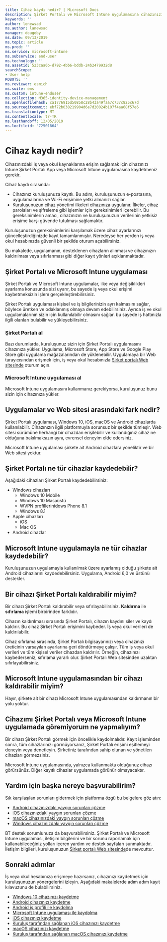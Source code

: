 ```yaml
---
title: Cihaz kaydı nedir? | Microsoft Docs
description: Şirket Portalı ve Microsoft Intune uygulamasına cihazınızı kaydetmek için ne anlama geldiğini anlayın.
keywords: ''
author: lenewsad
ms.author: lanewsad
manager: dougeby
ms.date: 09/13/2019
ms.topic: article
ms.prod: ''
ms.service: microsoft-intune
ms.subservice: end-user
ms.technology: ''
ms.assetid: 523caa6b-d792-4bb6-bddb-24b2479932d8
searchScope:
- User help
ROBOTS: ''
ms.reviewer: esmich
ms.suite: ems
ms.custom: intune-enduser
ms.collection: M365-identity-device-management
ms.openlocfilehash: ca1776915d50858c28b43a49faa7c737c825c67d
ms.sourcegitcommit: ebf72b038219904d6e7d20024b107f4aa68f57e6
ms.translationtype: MT
ms.contentlocale: tr-TR
ms.lasthandoff: 12/05/2019
ms.locfileid: "72501864"
---
```

# <a name="what-is-device-enrollment"></a>Cihaz kaydı nedir?
Cihazınızdaki iş veya okul kaynaklarına erişim sağlamak için cihazınızı Intune Şirket Portalı App veya Microsoft Intune uygulamasına kaydetmeniz gerekir. 

Cihaz kaydı sırasında:

* Cihazınız kuruluşunuza kayıtlı. Bu adım, kuruluşunuzun e-postasına, uygulamalarına ve Wi-Fi erişimine yetki almanızı sağlar. 
* Kuruluşunuzun cihaz yönetimi ilkeleri cihazınıza uygulanır. İlkeler, cihaz parolaları ve şifreleme gibi işlemler için gereksinimleri içerebilir. Bu gereksinimlerin amacı, cihazınızın ve kuruluşunuzun verilerinin yetkisiz erişime karşı güvende tutulması sağlamaktır.

Kuruluşunuzun gereksinimlerini karşılamak üzere cihaz ayarlarınızı güncelleştirdiğinizde kayıt tamamlanmıştır. Neredeyse her yerden iş veya okul hesabınızda güvenli bir şekilde oturum açabilirsiniz.  

Bu makalede, uygulamanın, desteklenen cihazların alınması ve cihazınızın kaldırılması veya sıfırlanması gibi diğer kayıt yönleri açıklanmaktadır.  

## <a name="company-portal-and-microsoft-intune-app"></a>Şirket Portalı ve Microsoft Intune uygulaması

Şirket Portalı ve Microsoft Intune uygulamalar, ilke veya değişiklikleri ayarlama konusunda sizi uyarır, bu sayede iş veya okul erişimi kaybetmeksizin işlem gerçekleştirebilirsiniz. 

Şirket Portalı uygulaması kişisel ve iş bilgilerinizin ayrı kalmasını sağlar, böylece üretken ve odaklanmış olmaya devam edebilirsiniz. Ayrıca iş ve okul uygulamalarının sizin için kullanılabilir olmasını sağlar. bu sayede iş hattınızla ilgili olanları bulabilir ve yükleyebilirsiniz.  

### <a name="get-company-portal"></a>Şirket Portalı al

Bazı durumlarda, kuruluşunuz sizin için Şirket Portalı uygulamasını cihazınıza yükler. Uygulama, Microsoft Store, App Store ve Google Play Store gibi uygulama mağazalarından de yüklenebilir. Uygulamaya bir Web tarayıcısından erişmek için, iş veya okul hesabınızla [Şirket portalı Web sitesinde](https://go.microsoft.com/fwlink/?linkid=2010980) oturum açın.  

### <a name="get-microsoft-intune-app"></a>Microsoft Intune uygulaması al

Microsoft Intune uygulamasını kullanmanız gerekiyorsa, kuruluşunuz bunu sizin için cihazınıza yükler.  

## <a name="whats-the-difference-between-the-apps-and-the-website"></a>Uygulamalar ve Web sitesi arasındaki fark nedir?
Şirket Portalı uygulaması, Windows 10, iOS, macOS ve Android cihazlarda kullanılabilir. Cihazınızın ilgili platformuyla sorunsuz bir şekilde tümleşir. Web sitesi sürümüne herhangi bir cihazdan erişilebilir ve kullandığınız cihaz ne olduğuna bakılmaksızın aynı, evrensel deneyim elde edersiniz. 

Microsoft Intune uygulaması şirkete ait Android cihazlara yöneliktir ve bir Web sitesi yoktur.  

## <a name="what-kind-of-devices-can-you-enroll-with-company-portal"></a>Şirket Portalı ne tür cihazlar kaydedebilir?
Aşağıdaki cihazları Şirket Portalı kaydedebilirsiniz:  

- Windows cihazları
  - Windows 10 Mobile
  - Windows 10 Masaüstü
  - WVPN profillerinidows Phone 8.1
  - Windows 8.1
- Apple cihazları
    - iOS
    - Mac OS
- Android cihazlar


## <a name="what-kind-of-devices-can-you-enroll-with-the-microsoft-intune-app"></a>Microsoft Intune uygulamayla ne tür cihazlar kaydedebilir?  
Kuruluşunuzun uygulamayla kullanılmak üzere ayarlamış olduğu şirkete ait Android cihazlarını kaydedebilirsiniz. Uygulama, Android 6,0 ve üstünü destekler. 

## <a name="can-you-remove-a-device-from-the-company-portal"></a>Bir cihazı Şirket Portalı kaldırabilir miyim?
Bir cihazı Şirket Portalı kaldırabilir veya sıfırlayabilirsiniz. **Kaldırma** ile **sıfırlama** işlemi birbirinden farklıdır.

Cihazın kaldırılması sırasında Şirket Portalı, cihazın kaydını siler ve kaydı kaldırır. Bu cihaz Şirket Portalı erişimini kaybeder. İş veya okul verileri de kaldırılabilir. 

Cihaz sıfırlama sırasında, Şirket Portalı bilgisayarınızı veya cihazınızı üreticinin varsayılan ayarlarına geri döndürmeye çalışır. Tüm iş veya okul verileri ve tüm kişisel veriler cihazdan kaldırılır. Örneğin, cihazınızı kaybederseniz, sıfırlama yararlı olur. Şirket Portalı Web sitesinden uzaktan sıfırlayabilirsiniz.  

## <a name="can-you-remove-a-device-from-the-microsoft-intune-app"></a>Microsoft Intune uygulamasından bir cihazı kaldırabilir miyim?
Hayır, şirkete ait bir cihazı Microsoft Intune uygulamasından kaldırmanın bir yolu yoktur.  

## <a name="what-if-i-cant-see-my-device-in-the-company-portal-or-microsoft-intune-app"></a>Cihazımı Şirket Portalı veya Microsoft Intune uygulamada göremiyorum ne yapmalıyım?
Bir cihazı Şirket Portalı görmek için öncelikle kaydolmalıdır. Kayıt işleminden sonra, tüm cihazlarınızı görmüyorsanız, Şirket Portalı erişimi eşitlemeyi deneyin veya denetleyin. Şirketiniz tarafından sahip olunan ve yönetilen cihazları görmezsiniz.

Microsoft Intune uygulamasında, yalnızca kullanmakta olduğunuz cihazı görürsünüz. Diğer kayıtlı cihazlar uygulamada görünür olmayacaktır.  

## <a name="where-else-can-i-go-for-help"></a>Yardım için başka nereye başvurabilirim?  
Sık karşılaşılan sorunları gidermek için platforma özgü bu belgelere göz atın:  

- [Android cihazınızdaki yaygın sorunları çözme](check-compliance-on-your-device-android.md)  
- [iOS cihazınızdaki yaygın sorunları çözme](troubleshoot-your-device-ios.md)
- [macOS cihazınızdaki yaygın sorunları çözme](troubleshoot-your-device-macos.md)
- [Windows cihazınızdaki yaygın sorunları çözme](troubleshoot-your-device-windows.md)

BT destek sorumlunuza da başvurabilirsiniz. Şirket Portalı ve Microsoft Intune uygulaması, iletişim bilgilerini ve bir sorunu raporlamak için kullanabileceğiniz yolları içeren yardım ve destek sayfaları sunmaktadır. İletişim bilgileri, kuruluşunuzun [Şirket portalı Web sitesinde](https://go.microsoft.com/fwlink/?linkid=2010980)de mevcuttur.  

## <a name="next-steps"></a>Sonraki adımlar  

İş veya okul hesabınıza erişmeye hazırsanız, cihazınızı kaydetmek için kuruluşunuzun yönergelerini izleyin. Aşağıdaki makalelerde adım adım kayıt kılavuzunu de bulabilirsiniz.

* [Windows 10 cihazınızı kaydetme](enroll-windows-10-device.md)
* [Android cihazınızı kaydetme](enroll-device-android-company-portal.md)
* [Android iş profili ile kaydolma](enroll-device-android-work-profile.md)
* [Microsoft Intune uygulaması ile kaydolma](enroll-device-android-microsoft-intune-app.md)
* [iOS cihazınızı kaydetme](enroll-your-device-in-intune-ios.md)
* [Kuruluş tarafından sağlanan iOS cihazınızı kaydetme](enroll-your-device-dep-ios.md)
* [macOS cihazınızı kaydetme](enroll-your-device-in-intune-macos-cp.md)
* [Kuruluş tarafından sağlanan macOS cihazınızı kaydetme](enroll-company-device-macos.md)


